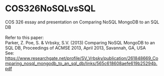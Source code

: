 # COS326NoSQLvsSQL
COS 326 essay and presentation on Comparing NoSQL MongoDB to an SQL DB<br>
<br>
Refer to this paper:<br>
Parker, Z. Poe, S. & Vrbsky, S.V. (2013) Comparing NoSQL MongoDB to an SQL DB,
Proceedings of ACMSE 2013, April 2013, Savannah, GA, USA<br>
See: <a href="https://www.researchgate.net/profile/SV_Vrbsky/publication/261848669_Comparing_nosql_mongodb_to_an_sql_db/links/565c618608aefe619b25294b.pdf">https://www.researchgate.net/profile/SV_Vrbsky/publication/261848669_Comparing_nosql_mongodb_to_an_sql_db/links/565c618608aefe619b25294b.pdf</a>
